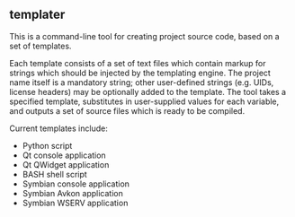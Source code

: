 templater
---------

This is a command-line tool for creating project source code, based on a set of templates.

Each template consists of a set of text files which contain markup for strings which should be injected by the templating engine.  The project name itself is a mandatory string; other user-defined strings (e.g. UIDs, license headers) may be optionally added to the template.  The tool takes a specified template, substitutes in user-supplied values for each variable, and outputs a set of source files which is ready to be compiled.

Current templates include:

* Python script
* Qt console application
* Qt QWidget application
* BASH shell script
* Symbian console application
* Symbian Avkon application
* Symbian WSERV application

